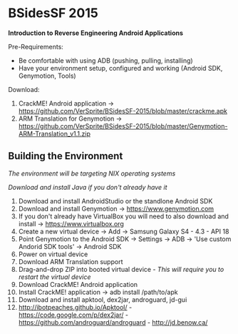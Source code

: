 # BSidesSF 2015 
**Introduction to Reverse Engineering Android Applications**

Pre-Requirements: 

  - Be comfortable with using ADB (pushing, pulling, installing)
  - Have your environment setup, configured and working (Android SDK, Genymotion, Tools)

Download: 

  1. CrackME! Android application -> https://github.com/VerSprite/BSidesSF-2015/blob/master/crackme.apk
  2. ARM Translation for Genymotion -> https://github.com/VerSprite/BSidesSF-2015/blob/master/Genymotion-ARM-Translation_v1.1.zip

Building the Environment
------------------------

*The environment will be targeting NIX operating systems*

*Download and install Java if you don't already have it*

1. Download and install AndroidStudio or the standlone Android SDK
2. Download and install Genymotion -> https://www.genymotion.com
3. If you don't already have VirtualBox you will need to also download and install -> https://www.virtualbox.org
4. Create a new virtual device -> Add -> Samsung Galaxy S4 - 4.3 - API 18
5. Point Genymotion to the Android SDK -> Settings -> ADB -> 'Use custom Andorid SDK tools' -> Android SDK
6. Power on virtual device
7. Download ARM Translation support
8. Drag-and-drop ZIP into booted virtual device - *This will require you to restart the virtual device*
9. Download CrackME! Android application
10. Install CrackME! application -> adb install /path/to/apk
11. Download and install apktool, dex2jar, androguard, jd-gui
12. http://ibotpeaches.github.io/Apktool/ - https://code.google.com/p/dex2jar/ - https://github.com/androguard/androguard - http://jd.benow.ca/
